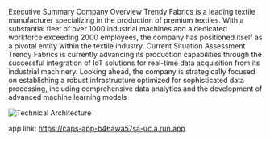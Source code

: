 Executive Summary
Company Overview
Trendy Fabrics is a leading textile manufacturer specializing in the production of premium 
textiles. With a substantial fleet of over 1000 industrial machines and a dedicated workforce 
exceeding 2000 employees, the company has positioned itself as a pivotal entity within the 
textile industry.
Current Situation Assessment
Trendy Fabrics is currently advancing its production capabilities through the successful 
integration of IoT solutions for real-time data acquisition from its industrial machinery. 
Looking ahead, the company is strategically focused on establishing a robust infrastructure 
optimized for sophisticated data processing, including comprehensive data analytics and the 
development of advanced machine learning models


![Technical Architecture](https://github.com/user-attachments/assets/f385c4aa-18d9-4391-a3ce-34722a4af743)



app link: https://caps-app-b46awa57sa-uc.a.run.app











